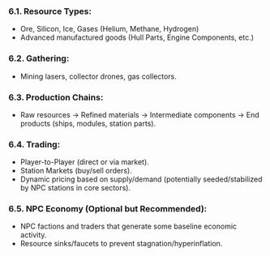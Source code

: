 ### 6.1. **Resource Types:**
*   Ore, Silicon, Ice, Gases (Helium, Methane, Hydrogen)
*   Advanced manufactured goods (Hull Parts, Engine Components, etc.)
### 6.2. **Gathering:**
*   Mining lasers, collector drones, gas collectors.
### 6.3. **Production Chains:**
*   Raw resources -> Refined materials -> Intermediate components -> End products (ships, modules, station parts).
### 6.4. **Trading:**
*   Player-to-Player (direct or via market).
*   Station Markets (buy/sell orders).
*   Dynamic pricing based on supply/demand (potentially seeded/stabilized by NPC stations in core sectors).
### 6.5. **NPC Economy (Optional but Recommended):**
*   NPC factions and traders that generate some baseline economic activity.
*   Resource sinks/faucets to prevent stagnation/hyperinflation.